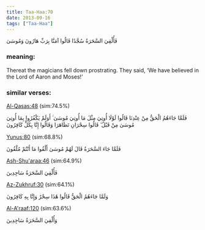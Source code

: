 ```yaml
---
title: Taa-Haa:70
date: 2013-09-16
tags: ["Taa-Haa"]
---
```

فَأُلْقِيَ السَّحَرَةُ سُجَّدًا قَالُوا آمَنَّا بِرَبِّ هَارُونَ وَمُوسَىٰ
### meaning: 
Thereat the magicians fell down prostrating. They said, ‘We have believed in the Lord of Aaron and Moses!’
### similar verses: 

[Al-Qasas:48](/28/48) (sim:74.5%)

فَلَمَّا جَاءَهُمُ الْحَقُّ مِنْ عِنْدِنَا قَالُوا لَوْلَا أُوتِيَ مِثْلَ مَا أُوتِيَ مُوسَىٰ ۚ أَوَلَمْ يَكْفُرُوا بِمَا أُوتِيَ مُوسَىٰ مِنْ قَبْلُ ۖ قَالُوا سِحْرَانِ تَظَاهَرَا وَقَالُوا إِنَّا بِكُلٍّ كَافِرُونَ

[Yunus:80](/10/80) (sim:68.8%)

فَلَمَّا جَاءَ السَّحَرَةُ قَالَ لَهُمْ مُوسَىٰ أَلْقُوا مَا أَنْتُمْ مُلْقُونَ

[Ash-Shu'araa:46](/26/46) (sim:64.9%)

فَأُلْقِيَ السَّحَرَةُ سَاجِدِينَ

[Az-Zukhruf:30](/43/30) (sim:64.1%)

وَلَمَّا جَاءَهُمُ الْحَقُّ قَالُوا هَٰذَا سِحْرٌ وَإِنَّا بِهِ كَافِرُونَ

[Al-A'raaf:120](/7/120) (sim:63.6%)

وَأُلْقِيَ السَّحَرَةُ سَاجِدِينَ
